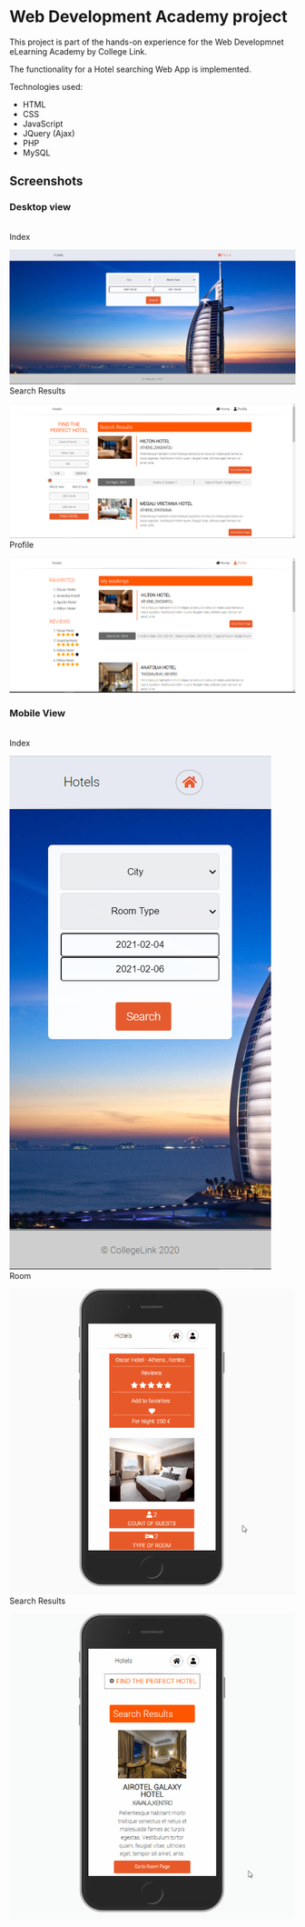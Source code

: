 # Web Development Academy project
This project is part of the hands-on experience for the Web Developmnet eLearning Academy by College Link.

The functionality for a Hotel searching Web App is implemented.

Technologies used:
- HTML
- CSS
- JavaScript
- JQuery (Ajax)
- PHP
- MySQL

## Screenshots ##

### Desktop view ###
<br>
Index

![Index image](media/Index.PNG)
<br>Search Results 

![Search Results](media/search_results.PNG)
<br> Profile

![Profile](media/profile.PNG)

### Mobile View ###
<br>
Index

![Index image Mobile](media/Index-mobile.PNG)
<br> Room

![Room ajax](media/room_ajax_mobile.gif)
<br> Search Results

![Search Results Mobile](media/search_results_mobile.gif)

